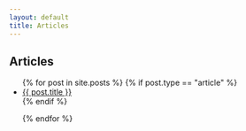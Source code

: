 ```yaml
---
layout: default
title: Articles
---
```

<div class = "articles">

<h2> Articles </h2>
<ul>
{% for post in site.posts %}    
    {% if post.type == "article" %}
        <li>
            <a href="{{ post.url }}"> {{ post.title }} </a>
        </li>
    {% endif %}

{% endfor %}
</ul>

</div> 